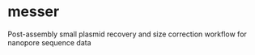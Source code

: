 # messer
Post-assembly small plasmid recovery and size correction workflow for nanopore sequence data
